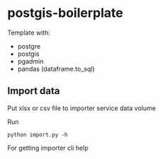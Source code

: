 # postgis-boilerplate

Template with:
- postgre
- postgis
- pgadmin
- pandas (dataframe.to_sql)

## Import data
Put xlsx or csv file to importer service data volume

Run 

    python import.py -h
For getting importer cli help